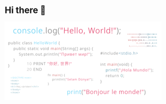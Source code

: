 # Hi there :wave:

![Hello, World!](https://raw.githubusercontent.com/Zedeldi/Zedeldi/main/assets/banner.png)
